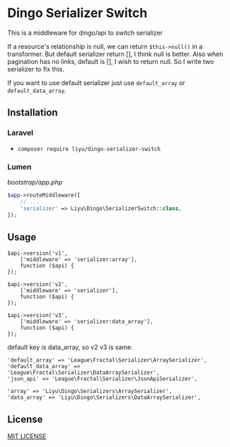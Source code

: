 # Dingo Serializer Switch

This is a middleware for dingo/api to switch serializer

If a resource's relationship is null, we can return `$this->null()` in a transformer. But default serializer return [], I think null is better.
Also when pagination has no links, default is [], I wish to return null. So I write two serializer to fix this.

If you want to use default serializer just use `default_array` or `default_data_array`.

## Installation

### Laravel

- `composer require liyu/dingo-serializer-switch`


### Lumen

*bootstrap/app.php*
```php
$app->routeMiddleware([
    // ...
    'serializer' => Liyu\Dingo\SerializerSwitch::class,
]);
```

## Usage

```
$api->version('v1',
    ['middleware' => 'serializer:array'],
    function ($api) {
});

$api->version('v2',
    ['middleware' => 'serializer'],
    function ($api) {
});

$api->version('v3',
    ['middleware' => 'serializer:data_array'],
    function ($api) {
});
```

default key is data_array, so v2 v3 is same.

```
'default_array' => 'League\Fractal\Serializer\ArraySerializer',
'default_data_array' => 'League\Fractal\Serializer\DataArraySerializer',
'json_api' => 'League\Fractal\Serializer\JsonApiSerializer',

'array' => 'Liyu\Dingo\Serializers\ArraySerializer',
'data_array' => 'Liyu\Dingo\Serializers\DataArraySerializer',
```

## License
[MIT LICENSE](https://github.com/liyu001989/dingo-serializer-switch/blob/master/LICENSE)
